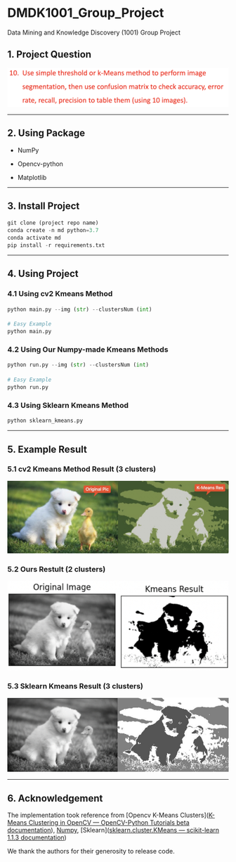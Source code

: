 # DMDK1001_Group_Project

Data Mining and Knowledge Discovery (1001) Group Project

## 1. Project Question

![](groupProject.png)

---

## 2. Using Package

- NumPy

- Opencv-python

- Matplotlib

---

## 3. Install Project

```python
git clone (project repo name)
conda create -n md python=3.7
conda activate md
pip install -r requirements.txt
```

---

## 4. Using Project

### 4.1 Using cv2 Kmeans Method

```python
python main.py --img (str) --clustersNum (int)

# Easy Example
python main.py
```

### 4.2 Using Our Numpy-made Kmeans Methods

```python
python run.py --img (str) --clustersNum (int)

# Easy Example
python run.py
```

### 4.3 Using Sklearn Kmeans Method

```python
python sklearn_kmeans.py
```

---

## 5. Example Result

### 5.1 cv2 Kmeans Method Result (3 clusters)

![example.jpeg](example.jpeg)

### 5.2 Ours Restult (2 clusters)

![ours_res_example.jpeg](ours_res_example.jpeg)

### 5.3 Sklearn Kmeans Result (3 clusters)

![sklearn_res_example.jpeg](sklearn_res_example.jpeg)

---

## 6. Acknowledgement

The implementation took reference from [Opencv K-Means Clusters]([K-Means Clustering in OpenCV &mdash; OpenCV-Python Tutorials beta documentation](https://opencv24-python-tutorials.readthedocs.io/en/latest/py_tutorials/py_ml/py_kmeans/py_kmeans_opencv/py_kmeans_opencv.html#kmeans-opencv)), [Numpy](https://numpy.org/), [Sklearn]([sklearn.cluster.KMeans &mdash; scikit-learn 1.1.3 documentation](https://scikit-learn.org/stable/modules/generated/sklearn.cluster.KMeans.html))

We thank the authors for their generosity to release code.
